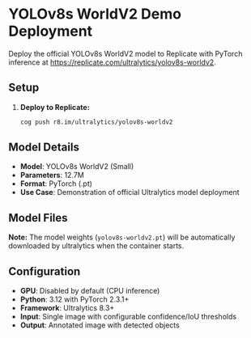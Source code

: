 # YOLOv8s WorldV2 Demo Deployment

Deploy the official YOLOv8s WorldV2 model to Replicate with PyTorch inference at https://replicate.com/ultralytics/yolov8s-worldv2.

## Setup

1. **Deploy to Replicate:**

   ```bash
   cog push r8.im/ultralytics/yolov8s-worldv2
   ```

## Model Details

- **Model**: YOLOv8s WorldV2 (Small)
- **Parameters**: 12.7M
- **Format**: PyTorch (.pt)
- **Use Case**: Demonstration of official Ultralytics model deployment

## Model Files

**Note:** The model weights (`yolov8s-worldv2.pt`) will be automatically downloaded by ultralytics when the container starts.

## Configuration

- **GPU**: Disabled by default (CPU inference)
- **Python**: 3.12 with PyTorch 2.3.1+
- **Framework**: Ultralytics 8.3+
- **Input**: Single image with configurable confidence/IoU thresholds
- **Output**: Annotated image with detected objects
